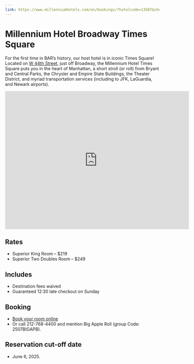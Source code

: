 ```yaml
---
link: https://www.millenniumhotels.com/en/bookings/?hotelcode=13507&checkin=2025-07-29&groupcode=2507BIGAPB&fbclid=IwZXh0bgNhZW0CMTEAAR7ZHoZWHwXr82Ik9zxOGqQogzlTWZHfb2TXcCaeeg0nAHLh6zQKEIg5bn1Vxg_aem_FdQ8XuS7qj4gvukXG9zfSA&viewrates=rooms
---
```


# Millennium Hotel Broadway Times Square

For the first time in BAR’s history, our host hotel is in iconic Times Square! Located on [W 44th Street](https://maps.app.goo.gl/Jycx8FCa2tkR1gJ19), just off Broadway, the Millennium Hotel Times Square puts you in the heart of Manhattan, a short stroll (or roll) from Bryant and Central Parks, the Chrysler and Empire State Buildings, the Theater District, and myriad transportation services (including to JFK, LaGuardia, and Newark airports).

<iframe class="hotel-map" src="https://www.google.com/maps/embed?pb=!1m18!1m12!1m3!1d3022.2196170074035!2d-73.98724042401831!3d40.75719417138687!2m3!1f0!2f0!3f0!3m2!1i1024!2i768!4f13.1!3m3!1m2!1s0x89c258550c123567%3A0x11a781ccd53553e2!2sMillennium%20Hotel%20Broadway%20Times%20Square!5e0!3m2!1sen!2sus!4v1747506701062!5m2!1sen!2sus" width="600" height="450" style="border:0;" allowfullscreen="" loading="lazy" referrerpolicy="no-referrer-when-downgrade"></iframe>

<div class="hotel-grid">
<div>

## Rates

- Superior King Room – $219
- Superior Two Doubles Room – $249

## Includes

- Destination fees waived
- Guaranteed 12:30 late checkout on Sunday

</div>
<div>

## Booking

- [Book your room online](https://www.millenniumhotels.com/en/bookings/?hotelcode=13507&checkin=2025-07-29&groupcode=2507BIGAPB&fbclid=IwZXh0bgNhZW0CMTEAAR7ZHoZWHwXr82Ik9zxOGqQogzlTWZHfb2TXcCaeeg0nAHLh6zQKEIg5bn1Vxg_aem_FdQ8XuS7qj4gvukXG9zfSA&viewrates=rooms)
- Or call 212-768-4400 and mention Big Apple Roll (group Code: 2507BIGAPB).

## Reservation cut-off date

- June 6, 2025.

</div>
</div>
